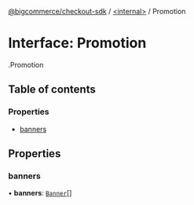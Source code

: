[@bigcommerce/checkout-sdk](../README.md) / [<internal\>](../modules/internal_.md) / Promotion

# Interface: Promotion

[<internal>](../modules/internal_.md).Promotion

## Table of contents

### Properties

- [banners](internal_.Promotion.md#banners)

## Properties

### banners

• **banners**: [`Banner`](internal_.Banner.md)[]
